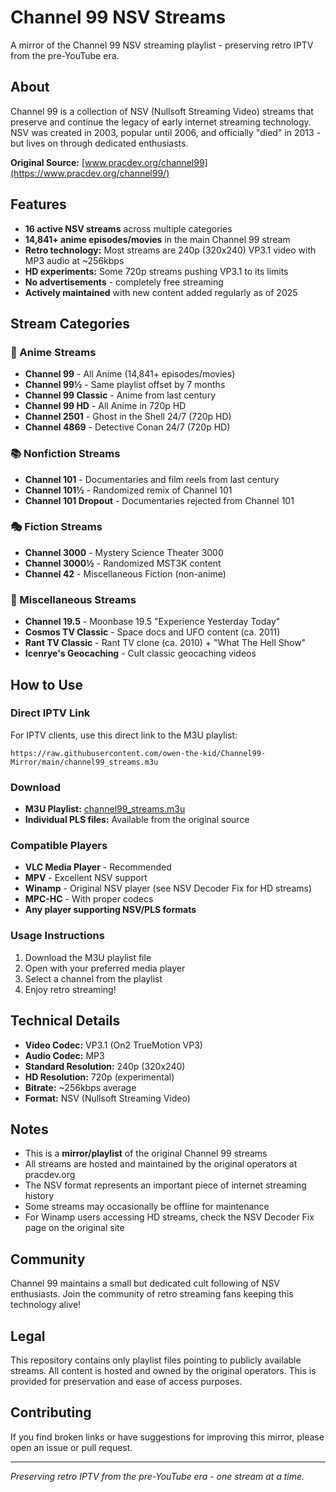 # Channel 99 NSV Streams

A mirror of the Channel 99 NSV streaming playlist - preserving retro IPTV from the pre-YouTube era.

## About

Channel 99 is a collection of NSV (Nullsoft Streaming Video) streams that preserve and continue the legacy of early internet streaming technology. NSV was created in 2003, popular until 2006, and officially "died" in 2013 - but lives on through dedicated enthusiasts.

**Original Source:** [www.pracdev.org/channel99](https://www.pracdev.org/channel99/)

## Features

- **16 active NSV streams** across multiple categories
- **14,841+ anime episodes/movies** in the main Channel 99 stream
- **Retro technology:** Most streams are 240p (320x240) VP3.1 video with MP3 audio at ~256kbps
- **HD experiments:** Some 720p streams pushing VP3.1 to its limits
- **No advertisements** - completely free streaming
- **Actively maintained** with new content added regularly as of 2025

## Stream Categories

### 🎌 Anime Streams
- **Channel 99** - All Anime (14,841+ episodes/movies)
- **Channel 99½** - Same playlist offset by 7 months
- **Channel 99 Classic** - Anime from last century
- **Channel 99 HD** - All Anime in 720p HD
- **Channel 2501** - Ghost in the Shell 24/7 (720p HD)
- **Channel 4869** - Detective Conan 24/7 (720p HD)

### 📚 Nonfiction Streams
- **Channel 101** - Documentaries and film reels from last century
- **Channel 101½** - Randomized remix of Channel 101
- **Channel 101 Dropout** - Documentaries rejected from Channel 101

### 🎭 Fiction Streams
- **Channel 3000** - Mystery Science Theater 3000
- **Channel 3000½** - Randomized MST3K content
- **Channel 42** - Miscellaneous Fiction (non-anime)

### 🌟 Miscellaneous Streams
- **Channel 19.5** - Moonbase 19.5 "Experience Yesterday Today"
- **Cosmos TV Classic** - Space docs and UFO content (ca. 2011)
- **Rant TV Classic** - Rant TV clone (ca. 2010) + "What The Hell Show"
- **Icenrye's Geocaching** - Cult classic geocaching videos

## How to Use

### Direct IPTV Link
For IPTV clients, use this direct link to the M3U playlist:
```
https://raw.githubusercontent.com/owen-the-kid/Channel99-Mirror/main/channel99_streams.m3u
```

### Download
- **M3U Playlist:** [channel99_streams.m3u](channel99_streams.m3u)
- **Individual PLS files:** Available from the original source

### Compatible Players
- **VLC Media Player** - Recommended
- **MPV** - Excellent NSV support
- **Winamp** - Original NSV player (see NSV Decoder Fix for HD streams)
- **MPC-HC** - With proper codecs
- **Any player supporting NSV/PLS formats**

### Usage Instructions
1. Download the M3U playlist file
2. Open with your preferred media player
3. Select a channel from the playlist
4. Enjoy retro streaming!

## Technical Details

- **Video Codec:** VP3.1 (On2 TrueMotion VP3)
- **Audio Codec:** MP3
- **Standard Resolution:** 240p (320x240)
- **HD Resolution:** 720p (experimental)
- **Bitrate:** ~256kbps average
- **Format:** NSV (Nullsoft Streaming Video)

## Notes

- This is a **mirror/playlist** of the original Channel 99 streams
- All streams are hosted and maintained by the original operators at pracdev.org
- The NSV format represents an important piece of internet streaming history
- Some streams may occasionally be offline for maintenance
- For Winamp users accessing HD streams, check the NSV Decoder Fix page on the original site

## Community

Channel 99 maintains a small but dedicated cult following of NSV enthusiasts. Join the community of retro streaming fans keeping this technology alive!

## Legal

This repository contains only playlist files pointing to publicly available streams. All content is hosted and owned by the original operators. This is provided for preservation and ease of access purposes.

## Contributing

If you find broken links or have suggestions for improving this mirror, please open an issue or pull request.

---

*Preserving retro IPTV from the pre-YouTube era - one stream at a time.*
